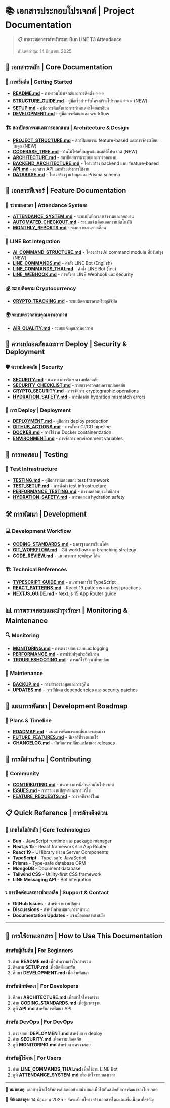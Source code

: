 # 📚 เอกสารประกอบโปรเจกต์ | Project Documentation

> **📋 ภาพรวมเอกสารสำหรับระบบ Bun LINE T3 Attendance**
>
> อัปเดตล่าสุด: 14 มิถุนายน 2025

## 🚀 เอกสารหลัก | Core Documentation

### 📖 การเริ่มต้น | Getting Started

- **[README.md](../README.md)** - ภาพรวมโปรเจกต์และการติดตั้ง ⭐⭐⭐
- **[STRUCTURE_GUIDE.md](./STRUCTURE_GUIDE.md)** - คู่มือเร็วสำหรับโครงสร้างโปรเจกต์ ⭐⭐⭐ (NEW)
- **[SETUP.md](./SETUP.md)** - คู่มือการติดตั้งและการกำหนดค่าโดยละเอียด
- **[DEVELOPMENT.md](./DEVELOPMENT.md)** - คู่มือการพัฒนาและ workflow

### 🏗️ สถาปัตยกรรมและการออกแบบ | Architecture & Design

- **[PROJECT_STRUCTURE.md](./PROJECT_STRUCTURE.md)** - สถาปัตยกรรม feature-based และการจัดระเบียบโมดูล (NEW)
- **[CODEBASE_TREE.md](./CODEBASE_TREE.md)** - ต้นไม้ไฟล์ที่สมบูรณ์และสถิติโปรเจกต์ (NEW)
- **[ARCHITECTURE.md](./ARCHITECTURE.md)** - สถาปัตยกรรมระบบและการออกแบบ
- **[BACKEND_ARCHITECTURE.md](./BACKEND_ARCHITECTURE.md)** - โครงสร้าง backend แบบ feature-based
- **[API.md](./API.md)** - เอกสาร API และตัวอย่างการใช้งาน
- **[DATABASE.md](./DATABASE.md)** - โครงสร้างฐานข้อมูลและ Prisma schema

## 🎯 เอกสารฟีเจอร์ | Feature Documentation

### 🏢 ระบบลงเวลา | Attendance System

- **[ATTENDANCE_SYSTEM.md](./ATTENDANCE_SYSTEM.md)** - ระบบบันทึกเวลาเข้างานและออกงาน
- **[AUTOMATED_CHECKOUT.md](./AUTOMATED_CHECKOUT.md)** - ระบบแจ้งเตือนออกงานอัตโนมัติ
- **[MONTHLY_REPORTS.md](./MONTHLY_REPORTS.md)** - ระบบรายงานรายเดือน

### 💬 LINE Bot Integration

- **[AI_COMMAND_STRUCTURE.md](./AI_COMMAND_STRUCTURE.md)** - โครงสร้าง AI command module ที่ปรับปรุง (NEW)
- **[LINE_COMMANDS.md](./LINE_COMMANDS.md)** - คำสั่ง LINE Bot (English)
- **[LINE_COMMANDS_THAI.md](./LINE_COMMANDS_THAI.md)** - คำสั่ง LINE Bot (ไทย)
- **[LINE_WEBHOOK.md](./LINE_WEBHOOK.md)** - การตั้งค่า LINE Webhook และ security

### 💰 ระบบติดตาม Cryptocurrency

- **[CRYPTO_TRACKING.md](./CRYPTO_TRACKING.md)** - ระบบติดตามราคาเหรียญดิจิทัล

### 🌍 ระบบตรวจสอบคุณภาพอากาศ

- **[AIR_QUALITY.md](./AIR_QUALITY.md)** - ระบบแจ้งคุณภาพอากาศ

## 🔐 ความปลอดภัยและการ Deploy | Security & Deployment

### 🛡️ ความปลอดภัย | Security

- **[SECURITY.md](./SECURITY.md)** - แนวทางการรักษาความปลอดภัย
- **[SECURITY_CHECKLIST.md](./SECURITY_CHECKLIST.md)** - รายการตรวจสอบความปลอดภัย
- **[CRYPTO_SECURITY.md](./CRYPTO_SECURITY.md)** - การจัดการ cryptographic operations
- **[HYDRATION_SAFETY.md](./HYDRATION_SAFETY.md)** - การป้องกัน hydration mismatch errors

### 🚀 การ Deploy | Deployment

- **[DEPLOYMENT.md](./DEPLOYMENT.md)** - คู่มือการ deploy production
- **[GITHUB_ACTIONS.md](./GITHUB_ACTIONS.md)** - การตั้งค่า CI/CD pipeline
- **[DOCKER.md](./DOCKER.md)** - การใช้งาน Docker containerization
- **[ENVIRONMENT.md](./ENVIRONMENT.md)** - การจัดการ environment variables

## 🧪 การทดสอบ | Testing

### 🔬 Test Infrastructure

- **[TESTING.md](./TESTING.md)** - คู่มือการทดสอบและ test framework
- **[TEST_SETUP.md](../tests/TEST_SETUP.md)** - การตั้งค่า test infrastructure
- **[PERFORMANCE_TESTING.md](./PERFORMANCE_TESTING.md)** - การทดสอบประสิทธิภาพ
- **[HYDRATION_SAFETY.md](./HYDRATION_SAFETY.md)** - การทดสอบ hydration safety

## 🛠️ การพัฒนา | Development

### 💻 Development Workflow

- **[CODING_STANDARDS.md](./CODING_STANDARDS.md)** - มาตรฐานการเขียนโค้ด
- **[GIT_WORKFLOW.md](./GIT_WORKFLOW.md)** - Git workflow และ branching strategy
- **[CODE_REVIEW.md](./CODE_REVIEW.md)** - แนวทางการ review โค้ด

### 🏗️ Technical References

- **[TYPESCRIPT_GUIDE.md](./TYPESCRIPT_GUIDE.md)** - แนวทางการใช้ TypeScript
- **[REACT_PATTERNS.md](./REACT_PATTERNS.md)** - React 19 patterns และ best practices
- **[NEXTJS_GUIDE.md](./NEXTJS_GUIDE.md)** - Next.js 15 App Router guide

## 📊 การตรวจสอบและบำรุงรักษา | Monitoring & Maintenance

### 🔍 Monitoring

- **[MONITORING.md](./MONITORING.md)** - การตรวจสอบระบบและ logging
- **[PERFORMANCE.md](./PERFORMANCE.md)** - การปรับปรุงประสิทธิภาพ
- **[TROUBLESHOOTING.md](./TROUBLESHOOTING.md)** - การแก้ไขปัญหาที่พบบ่อย

### 🔄 Maintenance

- **[BACKUP.md](./BACKUP.md)** - การสำรองข้อมูลและการกู้คืน
- **[UPDATES.md](./UPDATES.md)** - การอัปเดต dependencies และ security patches

## 🚀 แผนการพัฒนา | Development Roadmap

### 📅 Plans & Timeline

- **[ROADMAP.md](./ROADMAP.md)** - แผนการพัฒนาระยะสั้นและระยะยาว
- **[FUTURE_FEATURES.md](./FUTURE_FEATURES.md)** - ฟีเจอร์ที่วางแผนไว้
- **[CHANGELOG.md](./CHANGELOG.md)** - บันทึกการเปลี่ยนแปลงและ releases

## 🤝 การมีส่วนร่วม | Contributing

### 👥 Community

- **[CONTRIBUTING.md](./CONTRIBUTING.md)** - แนวทางการมีส่วนร่วมในโปรเจกต์
- **[ISSUES.md](./ISSUES.md)** - การรายงานปัญหาและการแก้ไข
- **[FEATURE_REQUESTS.md](./FEATURE_REQUESTS.md)** - การขอฟีเจอร์ใหม่

## 📋 Quick Reference | การอ้างอิงด่วน

### 🔧 เทคโนโลยีหลัก | Core Technologies

- **Bun** - JavaScript runtime และ package manager
- **Next.js 15** - React framework ด้วย App Router
- **React 19** - UI library พร้อม Server Components
- **TypeScript** - Type-safe JavaScript
- **Prisma** - Type-safe database ORM
- **MongoDB** - Document database
- **Tailwind CSS** - Utility-first CSS framework
- **LINE Messaging API** - Bot integration

### 📞 การติดต่อและการช่วยเหลือ | Support & Contact

- **GitHub Issues** - สำหรับรายงานปัญหา
- **Discussions** - สำหรับคำถามและการสนทนา
- **Documentation Updates** - แจ้งเมื่อเอกสารล้าสมัย

---

## 🎯 การใช้งานเอกสาร | How to Use This Documentation

### สำหรับผู้เริ่มต้น | For Beginners

1. อ่าน **README.md** เพื่อทำความเข้าใจภาพรวม
2. ติดตาม **SETUP.md** เพื่อติดตั้งและรัน
3. ศึกษา **DEVELOPMENT.md** เพื่อเริ่มพัฒนา

### สำหรับนักพัฒนา | For Developers

1. ศึกษา **ARCHITECTURE.md** เพื่อเข้าใจโครงสร้าง
2. อ่าน **CODING_STANDARDS.md** เพื่อรู้มาตรฐาน
3. ดูที่ **API.md** สำหรับการพัฒนา API

### สำหรับ DevOps | For DevOps

1. ตรวจสอบ **DEPLOYMENT.md** สำหรับการ deploy
2. อ่าน **SECURITY.md** เพื่อความปลอดภัย
3. ดูที่ **MONITORING.md** สำหรับการตรวจสอบ

### สำหรับผู้ใช้งาน | For Users

1. อ่าน **LINE_COMMANDS_THAI.md** เพื่อใช้งาน LINE Bot
2. ดูที่ **ATTENDANCE_SYSTEM.md** เพื่อเข้าใจระบบลงเวลา

---

**📝 หมายเหตุ**: เอกสารนี้จะได้รับการอัปเดตอย่างสม่ำเสมอเพื่อให้ทันสมัยกับการพัฒนาของโปรเจกต์

**🔄 อัปเดตล่าสุด**: 14 มิถุนายน 2025 - จัดระเบียบโครงสร้างเอกสารใหม่และเพิ่มเนื้อหาที่สำคัญ
